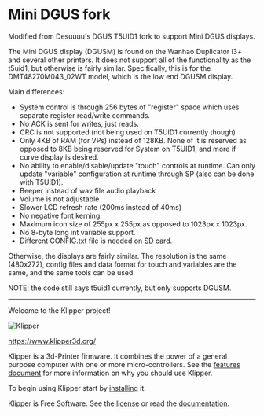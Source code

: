 # Mini DGUS fork

Modified from Desuuuu's DGUS T5UID1 fork to support Mini DGUS displays.

The Mini DGUS display (DGUSM) is found on the Wanhao Duplicator i3+ and
several other printers.  It does not support all of the functionality as the
t5uid1, but otherwise is fairly similar.  Specifically, this is for the
DMT48270M043_02WT model, which is the low end DGUSM display.

Main differences:
- System control is through 256 bytes of "register" space which uses
  separate register read/write commands.
- No ACK is sent for writes, just reads.
- CRC is not supported (not being used on T5UID1 currently though)
- Only 4KB of RAM (for VPs) instead of 128KB.  None of it is reserved as
  opposed to 8KB being reserved for System on T5UID1, and more if curve
  display is desired.
- No ability to enable/disable/update "touch" controls at runtime.  Can only
  update "variable" configuration at runtime through SP (also can be done
  with T5UID1).
- Beeper instead of wav file audio playback
- Volume is not adjustable
- Slower LCD refresh rate (200ms instead of 40ms)
- No negative font kerning.
- Maximum icon size of 255px x 255px as opposed to 1023px x 1023px.
- No 8-byte long int variable support.
- Different CONFIG.txt file is needed on SD card.

Otherwise, the displays are fairly similar.  The resolution is the same
(480x272), config files and data format for touch and variables are the
same, and the same tools can be used.

NOTE: the code still says t5uid1 currently, but only supports DGUSM.

-------------------------------

Welcome to the Klipper project!

[![Klipper](docs/img/klipper-logo-small.png)](https://www.klipper3d.org/)

https://www.klipper3d.org/

Klipper is a 3d-Printer firmware. It combines the power of a general
purpose computer with one or more micro-controllers. See the
[features document](https://www.klipper3d.org/Features.html) for more
information on why you should use Klipper.

To begin using Klipper start by
[installing](https://www.klipper3d.org/Installation.html) it.

Klipper is Free Software. See the [license](COPYING) or read the
[documentation](https://www.klipper3d.org/Overview.html).

